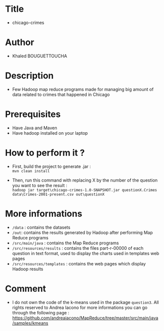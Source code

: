 # Title
- chicago-crimes

# Author
- Khaled BOUGUETTOUCHA

# Description
- Few Hadoop map reduce programs made for managing big amount of data related to crimes that happened in Chicago

# Prerequisites
- Have Java and Maven 
- Have hadoop installed on your laptop

# How to perform it ?
- First, build the project to generate .jar : <br />
``` mvn clean install ``` <br />

- Then, run this command with replacing X by the number of the question you want to see the result : <br />
``` hadoop jar target\chicago-crimes-1.0-SNAPSHOT.jar questionX.Crimes data\Crimes-2001-present.csv out\questionX ```

# More informations
- ``` /data ``` : contains the datasets
- ``` /out ```: contains the results generated by Hadoop after performing Map Reduce programs
- ``` /src/main/java ``` : contains the Map Reduce programs
- ``` /src/resources/results ``` : contains the files part-r-00000 of each question in text format, used to display the charts used in templates web pages
- ``` /src/resources/templates ``` : contains the web pages which display Hadoop results 

# Comment
- I do not own the code of the k-means used in the package ``` question3 ```. All rights reserved to Andrea Iacono for more informations you can go through the following page : https://github.com/andreaiacono/MapReduce/tree/master/src/main/java/samples/kmeans
